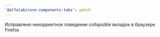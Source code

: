 ```yaml
---
'@alfalab/core-components-tabs': patch
---
```


Исправлено некорректное поведение collapsible вкладок в браузере Firefox
